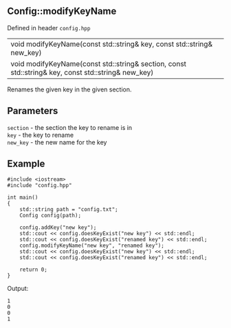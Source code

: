 ## Config::modifyKeyName
Defined in header `config.hpp`

| |
| --- |
| void modifyKeyName(const std::string& key, const std::string& new_key) |
| void modifyKeyName(const std::string& section, const std::string& key, const std::string& new_key) |

Renames the given key in the given section.

## Parameters
`section` - the section the key to rename is in \
`key` - the key to rename \
`new_key` - the new name for the key

## Example
```
#include <iostream>
#include "config.hpp"

int main()
{
    std::string path = "config.txt";
    Config config(path);
    
    config.addKey("new key");
    std::cout << config.doesKeyExist("new key") << std::endl;
    std::cout << config.doesKeyExist("renamed key") << std::endl;
    config.modifyKeyName("new key", "renamed key");
    std::cout << config.doesKeyExist("new key") << std::endl;
    std::cout << config.doesKeyExist("renamed key") << std::endl;

    return 0;
}
```

Output:
```
1
0
0
1
```